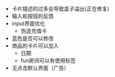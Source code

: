 - 卡片描述的过多会导致盒子溢出(正在修复)
- 输入和按钮的反馈
- input界面优化
  - 伪造充值卡
- 蓝色是否可以修改
- 商品的卡片可以加入
  - 日期
  - fun房间可以有使用标签
- 无点击默认界面（广告）